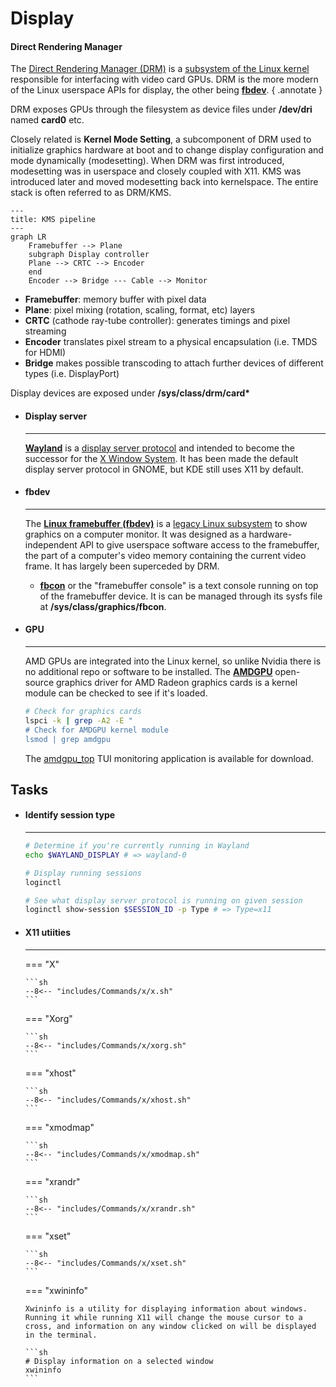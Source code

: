 # Display

#### Direct Rendering Manager

The [Direct Rendering Manager (DRM)](https://en.wikipedia.org/wiki/Direct_Rendering_Manager) is a [subsystem of the Linux kernel](https://www.kernel.org/doc/html/latest/gpu/introduction.html) responsible for interfacing with video card GPUs.
DRM is the more modern of the Linux userspace APIs for display, the other being [**fbdev**](#fbdev).
{ .annotate }

DRM exposes GPUs through the filesystem as device files under **/dev/dri** named **card0** etc.

Closely related is **Kernel Mode Setting**, a subcomponent of DRM used to initialize graphics hardware at boot and to change display configuration and mode dynamically (modesetting).
When DRM was first introduced, modesetting was in userspace and closely coupled with X11.
KMS was introduced later and moved modesetting back into kernelspace.
The entire stack is often referred to as DRM/KMS.

```mermaid
---
title: KMS pipeline
---
graph LR
    Framebuffer --> Plane 
    subgraph Display controller
    Plane --> CRTC --> Encoder 
    end
    Encoder --> Bridge --- Cable --> Monitor
```

- **Framebuffer**: memory buffer with pixel data
- **Plane**: pixel mixing (rotation, scaling, format, etc) layers
- **CRTC** (cathode ray-tube controller): generates timings and pixel streaming
- **Encoder** translates pixel stream to a physical encapsulation (i.e. TMDS for HDMI)
- **Bridge** makes possible transcoding to attach further devices of different types (i.e. DisplayPort)

Display devices are exposed under **/sys/class/drm/card\***

<div class="grid cards" markdown>


-   #### Display server

    ---

    [**Wayland**](https://wayland.freedesktop.org/) is a [display server protocol](https://wiki.archlinux.org/title/wayland) and intended to become the successor for the [X Window System](https://wiki.archlinux.org/title/X_Window_System).
    It has been made the default display server protocol in GNOME, but KDE still uses X11 by default.


-   #### fbdev

    ---

    The [**Linux framebuffer (fbdev)**](https://en.wikipedia.org/wiki/Linux_framebuffer) is a [legacy Linux subsystem](https://www.kernel.org/doc/Documentation/fb/framebuffer.txt) to show graphics on a computer monitor.
    It was designed as a hardware-independent API to give userspace software access to the framebuffer, the part of a computer's video memory containing the current video frame.
    It has largely been superceded by DRM.

    - [**fbcon**](https://www.kernel.org/doc/html/latest/fb/fbcon.html) or the "framebuffer console" is a text console running on top of the framebuffer device.
    It is can be managed through its sysfs file at **/sys/class/graphics/fbcon**.

-   #### GPU

    ---

    AMD GPUs are integrated into the Linux kernel, so unlike Nvidia there is no additional repo or software to be installed.
    The [**AMDGPU**](https://wiki.archlinux.org/title/AMDGPU) open-source graphics driver for AMD Radeon graphics cards is a kernel module can be checked to see if it's loaded.

    ```sh
    # Check for graphics cards
    lspci -k | grep -A2 -E "
    # Check for AMDGPU kernel module
    lsmod | grep amdgpu
    ```

    The [amdgpu\_top](https://github.com/Umio-Yasuno/amdgpu_top) TUI monitoring application is available for download.

</div>

## Tasks

<div class="grid cards" markdown>

-   #### Identify session type

    ---

    ```sh
    # Determine if you're currently running in Wayland
    echo $WAYLAND_DISPLAY # => wayland-0

    # Display running sessions
    loginctl

    # See what display server protocol is running on given session
    loginctl show-session $SESSION_ID -p Type # => Type=x11
    ```

-   #### X11 utiities

    ---

    === "X"

        ```sh
        --8<-- "includes/Commands/x/x.sh"
        ```

    === "Xorg"

        ```sh
        --8<-- "includes/Commands/x/xorg.sh"
        ```

    === "xhost"

        ```sh
        --8<-- "includes/Commands/x/xhost.sh"
        ```

    === "xmodmap"

        ```sh
        --8<-- "includes/Commands/x/xmodmap.sh"
        ```

    === "xrandr"

        ```sh
        --8<-- "includes/Commands/x/xrandr.sh"
        ```

    === "xset"

        ```sh
        --8<-- "includes/Commands/x/xset.sh"
        ```

    === "xwininfo"

        Xwininfo is a utility for displaying information about windows.
        Running it while running X11 will change the mouse cursor to a cross, and information on any window clicked on will be displayed in the terminal.

        ```sh
        # Display information on a selected window
        xwininfo
        ```

</div>
